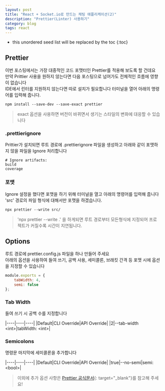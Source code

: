 ```yaml
---
layout: post
title: "React + Socket.io로 만드는 채팅 애플리케이션(2)"
description: "Prettier(Linter) 사용하기"
category: blog
tags: react
---
```


<!--more-->

* this unordered seed list will be replaced by the toc
{:toc}

## Prettier

이번 포스팅에서는 가장 대중적인 코드 포맷터인 Prettier를 적용해 보도록 할 건데요   
만약 Prittier 사용을 원하지 않는다면 다음 포스팅으로 넘어가도 전체적인 흐름에 영향이 없습니다     
IDE에서 린터를 지원하지 않는다면 따로 설치가 필요합니다 터미널을 열어 아래의 명령어를 입력해 줍니다.

```shell
npm install --save-dev --save-exact prettier
```

> exact 옵션을 사용하면 버전이 바뀌면서 생기는 스타일의 변화에 대응할 수 있습니다

### .prettierignore

Prittier가 설치되면 루트 경로에 .prettierignore 파일을 생성하고 아래와 같이 포맷하지 않을 파일을 Ignore 처리합니다

```shell
# Ignore artifacts:
build
coverage
```

### 포맷

Ignore 설정을 했다면 포맷을 하기 위해 터미널을 열고 아래의 명령어를 입력해 줍니다  
'src' 경로의 파일 형식에 대해서만 포맷을 하겠습니다. 

```shell
npx prettier --write src/
```

> 'npx prettier --write .' 을 하게되면 루트 경로부터 모든형식에 지정되어 프로젝트가 커질수록 시간이 지연됩니다. 

## Options

루트 경로에 prettier.config.js 파일을 하나 만들어 주세요   
아래의 옵션을 사용하여 들여 쓰기, 공백 사용, 세미콜론, 브래킷 간격 등 포맷 시에 옵션을 지정할 수 있습니다

```javascript
module.exports = {
    tabWidth: 4,
    semi: false
};
```

### Tab Width

들여 쓰기 시 공백 수를 지정합니다

|----|----|----|
|Default|CLI Override|API Override|
|2|--tab-width &lt;int&gt;|tabWidth: &lt;int&gt;|

### Semicolons

명령문 마지막에 세미콜론을 추가합니다

|----|----|----|
|Default|CLI Override|API Override|
|true|--no-semi|semi: &lt;bool&gt;|


> 이외에 추가 옵션 사항은 [Prettier 공식문서](https://prettier.io/docs/en/options.html){: target="_blank"}를 참고해 주세요!
 



